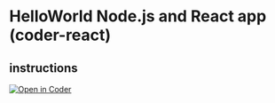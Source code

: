 # HelloWorld Node.js and React app (coder-react)

## instructions

[![Open in Coder](https://cdn.coder.com/embed-button.svg)](https://sandbox.coder.com/workspaces/git?org=coder&image=6203ea7a-6953c00383e41ab07a318840&tag=ubuntu&service=github&repo=git@github.com:bpmct/coder-react.git)












